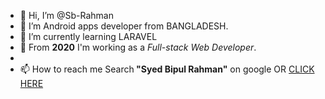 - 👋 Hi, I’m @Sb-Rahman
- 👀 I’m Android apps developer from BANGLADESH.
- 🌱 I’m currently learning LARAVEL
- 🌱 From <b>2020</b> I'm working as a <i>Full-stack Web Developer</i>.
- 
- 📫 How to reach me Search<b> "Syed Bipul Rahman"</b> on google OR <a href="https://www.google.com/search?q=syed+bipul+rahman&oq=sye&aqs=chrome.0.69i59j69i57j0i512j46i512l3j69i60l2.850j0j4&sourceid=chrome&ie=UTF-8">CLICK HERE</a>

<!---
Sb-Rahman/Sb-Rahman is a ✨ special ✨ repository because its `README.md` (this file) appears on your GitHub profile.
You can click the Preview link to take a look at your changes.
--->
